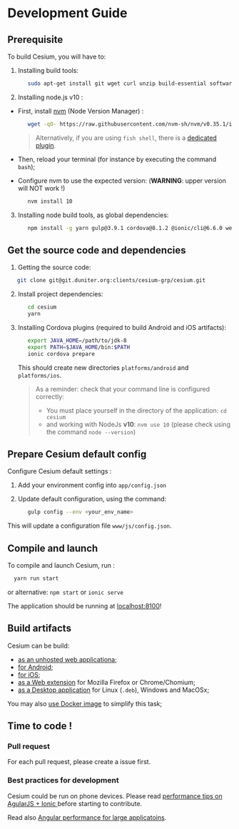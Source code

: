 # Development Guide

## Prerequisite  

To build Cesium, you will have to: 
 
1. Installing build tools:
   ```bash
      sudo apt-get install git wget curl unzip build-essential software-properties-common ruby ruby-dev ruby-ffi gcc make
   ```

2. Installing node.js v10 :

  * First, install [nvm](https://github.com/nvm-sh/nvm) (Node Version Manager) :    
    ```bash
       wget -qO- https://raw.githubusercontent.com/nvm-sh/nvm/v0.35.1/install.sh | bash
    ```

    > Alternatively, if you are using `fish shell`, there is a [dedicated plugin](https://github.com/jorgebucaran/fish-nvm).

  * Then, reload your terminal (for instance by executing the command `bash`);

  * Configure nvm to use the expected version: (**WARNING**: upper version will NOT work !) 
    ```bash
       nvm install 10
    ```
      
3. Installing node build tools, as global dependencies:
   ```bash
      npm install -g yarn gulp@3.9.1 cordova@8.1.2 @ionic/cli@6.6.0 web-ext
   ```
   
## Get the source code and dependencies
   
1. Getting the source code:    
  ```bash
     git clone git@git.duniter.org:clients/cesium-grp/cesium.git
  ```
  
2. Install project dependencies:    
   ```bash
      cd cesium
      yarn
   ```

3. Installing Cordova plugins (required to build Android and iOS artifacts): 
   ```bash
      export JAVA_HOME=/path/to/jdk-8
      export PATH=$JAVA_HOME/bin:$PATH
      ionic cordova prepare
   ```

   This should create new directories `platforms/android` and `platforms/ios`.

   > As a reminder: check that your command line is configured correctly:
   > - You must place yourself in the directory of the application: `cd cesium`
   > - and working with NodeJs **v10**: `nvm use 10` (please check using the command `node --version`)
    

## Prepare Cesium default config

Configure Cesium default settings :
 
1. Add your environment config into `app/config.json`
   
2. Update default configuration, using the command:    
   ```bash
      gulp config --env <your_env_name> 
   ```

  This will update a configuration file `www/js/config.json`.
 
## Compile and launch

To compile and launch Cesium, run :
```bash
  yarn run start
```

or alternative: `npm start` or `ionic serve` 

The application should be running at [localhost:8100](http://localhost:8100)!


## Build artifacts 

Cesium can be build:
- [as an unhosted web applicationa](build_web.md);
- [for Android](build_android.md);
- [for iOS](build_ios.md);
- [as a Web extension](build_web_extension.md) for Mozilla Firefox or Chrome/Chomium;
- [as a Desktop application](build_desktop.md) for Linux (`.deb`), Windows and MacOSx;

You may also [use Docker image](./build_docker.md) to simplify this task;   


## Time to code !

### Pull request

For each pull request, please create a issue first.

### Best practices for development

Cesium could be run on phone devices. Please read [performance tips on AgularJS + Ionic ](http://julienrenaux.fr/2015/08/24/ultimate-angularjs-and-ionic-performance-cheat-sheet/)
before starting to contribute.

Read also [Angular performance for large applicatoins](https://www.airpair.com/angularjs/posts/angularjs-performance-large-applications). 
